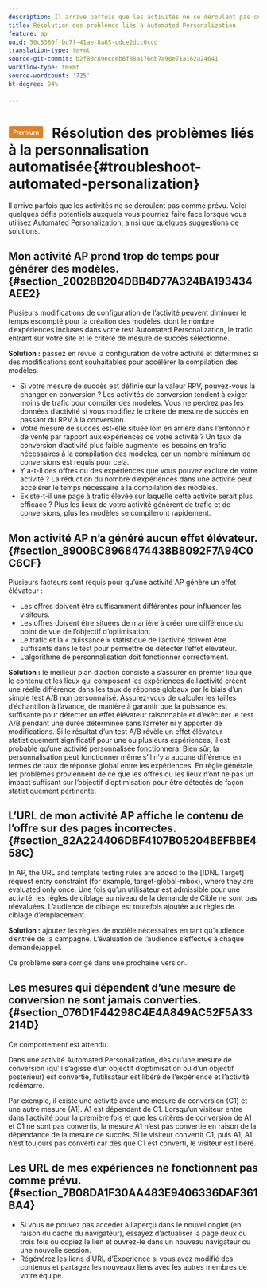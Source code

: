 ```yaml
---
description: Il arrive parfois que les activités ne se déroulent pas comme prévu. Voici quelques défis potentiels auxquels vous pourriez faire face lorsque vous utilisez Automated Personalization, ainsi que quelques suggestions de solutions.
title: Résolution des problèmes liés à Automated Personalization
feature: ap
uuid: 50c5380f-bc7f-41ae-8a85-cdce2dcc0ccd
translation-type: tm+mt
source-git-commit: b2f80c89ecceb6f88a176db7a90e71a162a24641
workflow-type: tm+mt
source-wordcount: '725'
ht-degree: 94%

---
```



# ![PREMIUM](/help/assets/premium.png) Résolution des problèmes liés à la personnalisation automatisée{#troubleshoot-automated-personalization}

Il arrive parfois que les activités ne se déroulent pas comme prévu. Voici quelques défis potentiels auxquels vous pourriez faire face lorsque vous utilisez Automated Personalization, ainsi que quelques suggestions de solutions.

## Mon activité AP prend trop de temps pour générer des modèles. {#section_20028B204DBB4D77A324BA193434AEE2}

Plusieurs modifications de configuration de l’activité peuvent diminuer le temps escompté pour la création des modèles, dont le nombre d’expériences incluses dans votre test Automated Personalization, le trafic entrant sur votre site et le critère de mesure de succès sélectionné.

**Solution :** passez en revue la configuration de votre activité et déterminez si des modifications sont souhaitables pour accélérer la compilation des modèles.

* Si votre mesure de succès est définie sur la valeur RPV, pouvez-vous la changer en conversion ? Les activités de conversion tendent à exiger moins de trafic pour compiler des modèles. Vous ne perdrez pas les données d’activité si vous modifiez le critère de mesure de succès en passant du RPV à la conversion.
* Votre mesure de succès est-elle située loin en arrière dans l’entonnoir de vente par rapport aux expériences de votre activité ? Un taux de conversion d’activité plus faible augmente les besoins en trafic nécessaires à la compilation des modèles, car un nombre minimum de conversions est requis pour cela.
* Y a-t-il des offres ou des expériences que vous pouvez exclure de votre activité ? La réduction du nombre d’expériences dans une activité peut accélérer le temps nécessaire à la compilation des modèles.
* Existe-t-il une page à trafic élevée sur laquelle cette activité serait plus efficace ? Plus les lieux de votre activité génèrent de trafic et de conversions, plus les modèles se compileront rapidement.

## Mon activité AP n’a généré aucun effet élévateur. {#section_8900BC8968474438B8092F7A94C0C6CF}

Plusieurs facteurs sont requis pour qu’une activité AP génère un effet élévateur :

* Les offres doivent être suffisamment différentes pour influencer les visiteurs.
* Les offres doivent être situées de manière à créer une différence du point de vue de l’objectif d’optimisation.
* Le trafic et la « puissance » statistique de l’activité doivent être suffisants dans le test pour permettre de détecter l’effet élévateur.
* L’algorithme de personnalisation doit fonctionner correctement.

**Solution :** le meilleur plan d’action consiste à s’assurer en premier lieu que le contenu et les lieux qui composent les expériences de l’activité créent une réelle différence dans les taux de réponse globaux par le biais d’un simple test A/B non personnalisé. Assurez-vous de calculer les tailles d’échantillon à l’avance, de manière à garantir que la puissance est suffisante pour détecter un effet élévateur raisonnable et d’exécuter le test A/B pendant une durée déterminée sans l’arrêter ni y apporter de modifications. Si le résultat d’un test A/B révèle un effet élévateur statistiquement significatif pour une ou plusieurs expériences, il est probable qu’une activité personnalisée fonctionnera. Bien sûr, la personnalisation peut fonctionner même s’il n’y a aucune différence en termes de taux de réponse global entre les expériences. En règle générale, les problèmes proviennent de ce que les offres ou les lieux n’ont ne pas un impact suffisant sur l’objectif d’optimisation pour être détectés de façon statistiquement pertinente.

## L’URL de mon activité AP affiche le contenu de l’offre sur des pages incorrectes. {#section_82A224406DBF4107B05204BEFBBE458C}

In AP, the URL and template testing rules are added to the [!DNL Target] request entry constraint (for example, target-global-mbox), where they are evaluated only once. Une fois qu’un utilisateur est admissible pour une activité, les règles de ciblage au niveau de la demande de Cible ne sont pas réévaluées. L’audience de ciblage est toutefois ajoutée aux règles de ciblage d’emplacement.

**Solution :** ajoutez les règles de modèle nécessaires en tant qu’audience d’entrée de la campagne. L’évaluation de l’audience s’effectue à chaque demande/appel.

Ce problème sera corrigé dans une prochaine version.

## Les mesures qui dépendent d’une mesure de conversion ne sont jamais converties. {#section_076D1F44298C4E4A849AC52F5A33214D}

Ce comportement est attendu.

Dans une activité Automated Personalization, dès qu’une mesure de conversion (qu’il s’agisse d’un objectif d’optimisation ou d’un objectif postérieur) est convertie, l’utilisateur est libéré de l’expérience et l’activité redémarre.

Par exemple, il existe une activité avec une mesure de conversion (C1) et une autre mesure (A1). A1 est dépendant de C1. Lorsqu’un visiteur entre dans l’activité pour la première fois et que les critères de conversion de A1 et C1 ne sont pas convertis, la mesure A1 n’est pas convertie en raison de la dépendance de la mesure de succès. Si le visiteur convertit C1, puis A1, A1 n’est toujours pas converti car dès que C1 est converti, le visiteur est libéré.

## Les URL de mes expériences ne fonctionnent pas comme prévu. {#section_7B08DA1F30AA483E9406336DAF361BA4}

* Si vous ne pouvez pas accéder à l’aperçu dans le nouvel onglet (en raison du cache du navigateur), essayez d’actualiser la page deux ou trois fois ou copiez le lien et ouvrez-le dans un nouveau navigateur ou une nouvelle session.
* Régénérez les liens d’URL d’Experience si vous avez modifié des contenus et partagez les nouveaux liens avec les autres membres de votre équipe.

